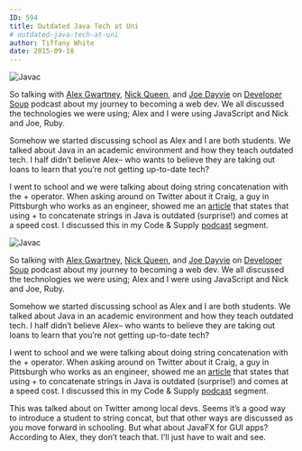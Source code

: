 ```yaml
---
ID: 594
title: Outdated Java Tech at Uni
# outdated-java-tech-at-uni
author: Tiffany White
date: 2015-09-18
---
```




<img src="https://helloburgh.me/wp-content/uploads/2015/09/wpid-java-logo.jpg" alt="Javac" />


<p>So talking with <a href="https://twitter.com/AlexGwartney">Alex Gwartney</a>, <a href="https://twitter.com/nickqueen">Nick Queen</a>, and <a href="https://twitter.com/joedayvie">Joe Dayvie</a> on <a href="http://developersoup.com/index.php/2015/09/04/episode-6-alex-and-nick-welcome-fellow-developers-joe-and-tiffany/">Developer Soup</a> podcast about my journey to becoming a web dev. We all discussed the technologies we were using; Alex and I were using JavaScript and Nick and Joe, Ruby.</p>

<p>Somehow we started discussing school as Alex and I are both students. We talked about Java in an academic environment and how they teach outdated tech. I half didn&#8217;t believe Alex&#8211; who wants to believe they are taking out loans to learn that you&#8217;re not getting up-to-date tech? </p>

<p>I went to school and we were talking about doing string concatenation with the + operator. When asking around on Twitter about it Craig, a guy in Pittsburgh who works as an engineer, showed me an <a href="http://javapapers.com/core-java/java-string-concatenation/">article</a> that states that using + to concatenate strings in Java is outdated (surprise!) and comes at a speed cost. I discussed this in my Code &amp; Supply <a href="http://www.codeandsupply.co/podcast/monthly-check-in-with-tiffany-white">podcast</a> segment.</p>





<img src="https://helloburgh.me/wp-content/uploads/2015/09/wpid-java-logo.jpg" alt="Javac" />


<p>So talking with <a href="https://twitter.com/AlexGwartney">Alex Gwartney</a>, <a href="https://twitter.com/nickqueen">Nick Queen</a>, and <a href="https://twitter.com/joedayvie">Joe Dayvie</a> on <a href="http://developersoup.com/index.php/2015/09/04/episode-6-alex-and-nick-welcome-fellow-developers-joe-and-tiffany/">Developer Soup</a> podcast about my journey to becoming a web dev. We all discussed the technologies we were using; Alex and I were using JavaScript and Nick and Joe, Ruby.</p>

<p>Somehow we started discussing school as Alex and I are both students. We talked about Java in an academic environment and how they teach outdated tech. I half didn&#8217;t believe Alex&#8211; who wants to believe they are taking out loans to learn that you&#8217;re not getting up-to-date tech? </p>

<p>I went to school and we were talking about doing string concatenation with the + operator. When asking around on Twitter about it Craig, a guy in Pittsburgh who works as an engineer, showed me an <a href="http://javapapers.com/core-java/java-string-concatenation/">article</a> that states that using + to concatenate strings in Java is outdated (surprise!) and comes at a speed cost. I discussed this in my Code &amp; Supply <a href="http://www.codeandsupply.co/podcast/monthly-check-in-with-tiffany-white">podcast</a> segment.</p>





<p>This was talked about on Twitter among local devs. Seems it&#8217;s a good way to introduce a student to string concat, but that other ways are discussed as you move forward in schooling. But what about JavaFX for GUI apps? According to Alex, they don&#8217;t teach that. I&#8217;ll just have to wait and see.</p>